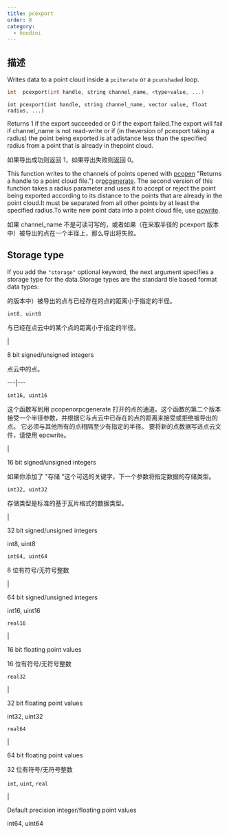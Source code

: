 ```yaml
---
title: pcexport
order: 8
category:
  - houdini
---
```

    
## 描述

Writes data to a point cloud inside a `pciterate` or a `pcunshaded` loop.

```c
int  pcexport(int handle, string channel_name, <type>value, ...)
```

`int pcexport(int handle, string channel_name, vector value, float radius, ...)`

Returns 1 if the export succeeded or 0 if the export failed.The export will
fail if channel_name is not read-write or if (in theversion of pcexport taking
a radius) the point being exported is at adistance less than the specified
radius from a point that is already in thepoint cloud.

如果导出成功则返回 1，如果导出失败则返回 0。

This function writes to the channels of points opened with
[pcopen](pcopen.html) "Returns a handle to a point cloud file.")
or[pcgenerate](pcgenerate.html "Generates a point cloud."). The second version
of this function takes a radius parameter and uses it to accept or reject the
point being exported according to its distance to the points that are already
in the point cloud.It must be separated from all other points by at least the
specified radius.To write new point data into a point cloud file, use
[pcwrite](pcwrite.html "Writes data to a point cloud file.").

如果 channel_name 不是可读可写的，或者如果（在采取半径的 pcexport 版本中）被导出的点在一个半径上，那么导出将失败。

## Storage type

If you add the `"storage"` optional keyword, the next argument specifies a
storage type for the data.Storage types are the standard tile based format
data types:

的版本中）被导出的点与已经存在的点的距离小于指定的半径。

`int8, uint8`

与已经在点云中的某个点的距离小于指定的半径。

|

8 bit signed/unsigned integers

点云中的点。

---|---

`int16, uint16`

这个函数写到用 pcopenorpcgenerate 打开的点的通道。这个函数的第二个版本接受一个半径参数，并根据它与点云中已存在的点的距离来接受或拒绝被导出的点。
它必须与其他所有的点相隔至少有指定的半径。 要将新的点数据写进点云文件，请使用 epcwrite。

|

16 bit signed/unsigned integers

如果你添加了 "存储 "这个可选的关键字，下一个参数将指定数据的存储类型。

`int32, uint32`

存储类型是标准的基于瓦片格式的数据类型。

|

32 bit signed/unsigned integers

int8, uint8

`int64, uint64`

8 位有符号/无符号整数

|

64 bit signed/unsigned integers

int16, uint16

`real16`

|

16 bit floating point values

16 位有符号/无符号整数

`real32`

|

32 bit floating point values

int32, uint32

`real64`

|

64 bit floating point values

32 位有符号/无符号整数

`int`, `uint`, `real`

|

Default precision integer/floating point values

int64, uint64
